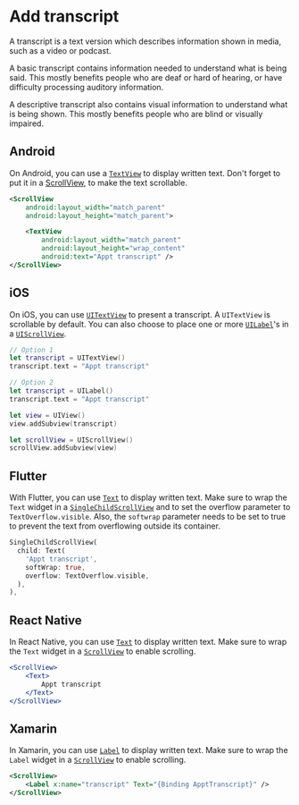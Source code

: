 # Add transcript

A transcript is a text version which describes information shown in media, such as a video or podcast.

A basic transcript contains information needed to understand what is being said. This mostly benefits people who are deaf or hard of hearing, or have difficulty processing auditory information.

A descriptive transcript also contains visual information to understand what is being shown. This mostly benefits people who are blind or visually impaired.

## Android

On Android, you can use a [`TextView`](https://developer.android.com/reference/android/widget/TextView) to display written text. Don't forget to put it in a [ScrollView](https://developer.android.com/reference/android/widget/ScrollView), to make the text scrollable.

```xml
<ScrollView
    android:layout_width="match_parent"
    android:layout_height="match_parent">

    <TextView
        android:layout_width="match_parent"
        android:layout_height="wrap_content"
        android:text="Appt transcript" />
</ScrollView>
```

## iOS

On iOS, you can use [`UITextView`](https://developer.apple.com/documentation/uikit/uitextview) to present a transcript. A `UITextView` is scrollable by default. You can also choose to place one or more [`UILabel`](https://developer.apple.com/documentation/uikit/uilabel)'s in a [`UIScrollView`](https://developer.apple.com/documentation/uikit/uiscrollview).

```swift
// Option 1
let transcript = UITextView()
transcript.text = "Appt transcript"

// Option 2
let transcript = UILabel()
transcript.text = "Appt transcript"

let view = UIView()
view.addSubview(transcript)

let scrollView = UIScrollView()
scrollView.addSubview(view)
```

## Flutter

With Flutter, you can use [`Text`](https://api.flutter.dev/flutter/widgets/Text-class.html) to display written text. Make sure to wrap the `Text` widget in a [`SingleChildScrollView`](https://api.flutter.dev/flutter/widgets/SingleChildScrollView-class.html) and to set the overflow parameter to `TextOverflow.visible`. Also, the `softwrap` parameter needs to be set to true to prevent the text from overflowing outside its container.

```dart
SingleChildScrollView(
  child: Text(
    'Appt transcript',
    softWrap: true,
    overflow: TextOverflow.visible,
  ),
),
```

## React Native

In React Native, you can use [`Text`](https://reactnative.dev/docs/text) to display written text. Make sure to wrap the `Text` widget in a [`ScrollView`](https://reactnative.dev/docs/scrollview) to enable scrolling.

```jsx
<ScrollView>
    <Text>
        Appt transcript
    </Text>
</ScrollView>
```

## Xamarin

In Xamarin, you can use [`Label`](https://docs.microsoft.com/en-us/dotnet/api/xamarin.forms.label?view=xamarin-forms) to display written text. Make sure to wrap the `Label` widget in a [`ScrollView`](https://docs.microsoft.com/en-us/dotnet/api/xamarin.forms.scrollview?view=xamarin-forms) to enable scrolling.

```xml
<ScrollView>
    <Label x:name="transcript" Text="{Binding ApptTranscript}" />
</ScrollView>
```
